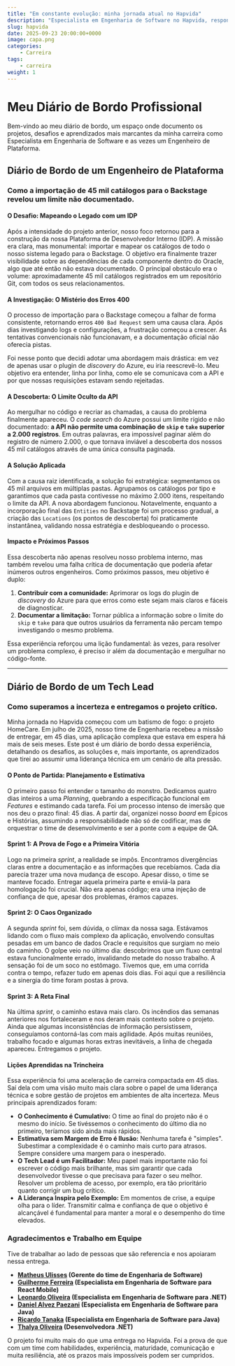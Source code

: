 ```yaml
---
title: "Em constante evolução: minha jornada atual no Hapvida"
description: "Especialista em Engenharia de Software no Hapvida, responsável por projetar e implementar soluções de alta performance com .NET e Engenharia de Plataforma. Meu foco é resolver desafios complexos, otimizando a tecnologia para impulsionar o impacto positivo que geramos juntos."
slug: hapvida
date: 2025-09-23 20:00:00+0000
image: capa.png
categories:
    - Carreira
tags:
    - carreira
weight: 1
---
```


# Meu Diário de Bordo Profissional

Bem-vindo ao meu diário de bordo, um espaço onde documento os projetos, desafios e aprendizados mais marcantes da minha carreira como Especialista em Engenharia de Software e as vezes um Engenheiro de Plataforma.

## Diário de Bordo de um Engenheiro de Plataforma

### Como a importação de 45 mil catálogos para o Backstage revelou um limite não documentado.

#### O Desafio: Mapeando o Legado com um IDP

Após a intensidade do projeto anterior, nosso foco retornou para a construção da nossa Plataforma de Desenvolvedor Interno (IDP). A missão era clara, mas monumental: importar e mapear os catálogos de todo o nosso sistema legado para o Backstage. O objetivo era finalmente trazer visibilidade sobre as dependências de cada componente dentro do Oracle, algo que até então não estava documentado. O principal obstáculo era o volume: aproximadamente 45 mil catálogos registrados em um repositório Git, com todos os seus relacionamentos.

#### A Investigação: O Mistério dos Erros 400

O processo de importação para o Backstage começou a falhar de forma consistente, retornando erros `400 Bad Request` sem uma causa clara. Após dias investigando logs e configurações, a frustração começou a crescer. As tentativas convencionais não funcionavam, e a documentação oficial não oferecia pistas.

Foi nesse ponto que decidi adotar uma abordagem mais drástica: em vez de apenas usar o plugin de *discovery* do Azure, eu iria reescrevê-lo. Meu objetivo era entender, linha por linha, como ele se comunicava com a API e por que nossas requisições estavam sendo rejeitadas.

#### A Descoberta: O Limite Oculto da API

Ao mergulhar no código e recriar as chamadas, a causa do problema finalmente apareceu. O *code search* do Azure possui um limite rígido e não documentado: **a API não permite uma combinação de `skip` e `take` superior a 2.000 registros**. Em outras palavras, era impossível paginar além do registro de número 2.000, o que tornava inviável a descoberta dos nossos 45 mil catálogos através de uma única consulta paginada.

#### A Solução Aplicada

Com a causa raiz identificada, a solução foi estratégica: segmentamos os 45 mil arquivos em múltiplas pastas. Agrupamos os catálogos por tipo e garantimos que cada pasta contivesse no máximo 2.000 itens, respeitando o limite da API. A nova abordagem funcionou. Notavelmente, enquanto a incorporação final das `Entities` no Backstage foi um processo gradual, a criação das `Locations` (os pontos de descoberta) foi praticamente instantânea, validando nossa estratégia e desbloqueando o processo.

#### Impacto e Próximos Passos

Essa descoberta não apenas resolveu nosso problema interno, mas também revelou uma falha crítica de documentação que poderia afetar inúmeros outros engenheiros. Como próximos passos, meu objetivo é duplo:

1.  **Contribuir com a comunidade:** Aprimorar os logs do plugin de *discovery* do Azure para que erros como este sejam mais claros e fáceis de diagnosticar.
2.  **Documentar a limitação:** Tornar pública a informação sobre o limite do `skip` e `take` para que outros usuários da ferramenta não percam tempo investigando o mesmo problema.

Essa experiência reforçou uma lição fundamental: às vezes, para resolver um problema complexo, é preciso ir além da documentação e mergulhar no código-fonte.

---

## Diário de Bordo de um Tech Lead

### Como superamos a incerteza e entregamos o projeto crítico.

Minha jornada no Hapvida começou com um batismo de fogo: o projeto HomeCare. Em julho de 2025, nosso time de Engenharia recebeu a missão de entregar, em 45 dias, uma aplicação complexa que estava em espera há mais de seis meses. Este post é um diário de bordo dessa experiência, detalhando os desafios, as soluções e, mais importante, os aprendizados que tirei ao assumir uma liderança técnica em um cenário de alta pressão.

#### O Ponto de Partida: Planejamento e Estimativa

O primeiro passo foi entender o tamanho do monstro. Dedicamos quatro dias inteiros a uma *Planning*, quebrando a especificação funcional em *Features* e estimando cada tarefa. Foi um processo intenso de imersão que nos deu o prazo final: 45 dias. A partir daí, organizei nosso *board* em Épicos e Histórias, assumindo a responsabilidade não só de codificar, mas de orquestrar o time de desenvolvimento e ser a ponte com a equipe de QA.

#### Sprint 1: A Prova de Fogo e a Primeira Vitória

Logo na primeira *sprint*, a realidade se impôs. Encontramos divergências claras entre a documentação e as informações que recebíamos. Cada dia parecia trazer uma nova mudança de escopo. Apesar disso, o time se manteve focado. Entregar aquela primeira parte e enviá-la para homologação foi crucial. Não era apenas código; era uma injeção de confiança de que, apesar dos problemas, éramos capazes.

#### Sprint 2: O Caos Organizado

A segunda *sprint* foi, sem dúvida, o clímax da nossa saga. Estávamos lidando com o fluxo mais complexo da aplicação, envolvendo consultas pesadas em um banco de dados Oracle e requisitos que surgiam no meio do caminho. O golpe veio no último dia: descobrimos que um fluxo central estava funcionalmente errado, invalidando metade do nosso trabalho. A sensação foi de um soco no estômago. Tivemos que, em uma corrida contra o tempo, refazer tudo em apenas dois dias. Foi aqui que a resiliência e a sinergia do time foram postas à prova.

#### Sprint 3: A Reta Final

Na última *sprint*, o caminho estava mais claro. Os incêndios das semanas anteriores nos fortaleceram e nos deram mais contexto sobre o projeto. Ainda que algumas inconsistências de informação persistissem, conseguíamos contorná-las com mais agilidade. Após muitas reuniões, trabalho focado e algumas horas extras inevitáveis, a linha de chegada apareceu. Entregamos o projeto.

#### Lições Aprendidas na Trincheira

Essa experiência foi uma aceleração de carreira compactada em 45 dias. Saí dela com uma visão muito mais clara sobre o papel de uma liderança técnica e sobre gestão de projetos em ambientes de alta incerteza. Meus principais aprendizados foram:

* **O Conhecimento é Cumulativo:** O time ao final do projeto não é o mesmo do início. Se tivéssemos o conhecimento do último dia no primeiro, teríamos sido ainda mais rápidos.
* **Estimativa sem Margem de Erro é Ilusão:** Nenhuma tarefa é "simples". Subestimar a complexidade é o caminho mais curto para atrasos. Sempre considere uma margem para o inesperado.
* **O Tech Lead é um Facilitador:** Meu papel mais importante não foi escrever o código mais brilhante, mas sim garantir que cada desenvolvedor tivesse o que precisava para fazer o seu melhor. Resolver um problema de acesso, por exemplo, era tão prioritário quanto corrigir um bug crítico.
* **A Liderança Inspira pelo Exemplo:** Em momentos de crise, a equipe olha para o líder. Transmitir calma e confiança de que o objetivo é alcançável é fundamental para manter a moral e o desempenho do time elevados.

### Agradecimentos e Trabalho em Equipe

Tive de trabalhar ao lado de pessoas que são referencia e nos apoiaram nessa entrega.

* **[Matheus Ulisses](https://www.linkedin.com/in/matheus-ulisses) (Gerente do time de Engenharia de Software)**
* **[Guilherme Ferreira]() (Especialista em Engenharia de Software para React Mobile)**
* **[Leonardo Oliveira]() (Especialista em Engenharia de Software para .NET)**
* **[Daniel Alvez Paezani]() (Especialista em Engenharia de Software para Java)**
* **[Ricardo Tanaka](https://www.linkedin.com/in/ricardo-takahiro-tanaka) (Especialista em Engenharia de Software para Java)**
* **[Thalya Oliveira](https://www.linkedin.com/in/thalyaoliveira25) (Desenvolvedora .NET)**

O projeto foi muito mais do que uma entrega no Hapvida. Foi a prova de que com um time com habilidades, experiência, maturidade, comunicação e muita resiliência, até os prazos mais impossíveis podem ser cumpridos.
